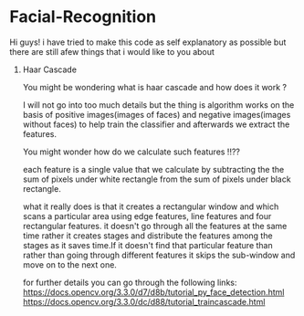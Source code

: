 # Facial-Recognition
Hi guys!
i have tried to make this code as self explanatory as possible but there are still afew things that i would like to you about
1. Haar Cascade
   
   You might be wondering what is haar cascade and how does it work ?
   
   I will not go into too much details but the thing is algorithm works on the basis of positive images(images of faces)
   and negative images(images without faces) to help train the classifier and afterwards we extract the features.
   
   You might wonder how do we calculate such features !!??
   
   each feature is a single value that we calculate by subtracting the the sum of pixels under white rectangle from the sum of    pixels under black rectangle.
   
   what it really does is that it creates a rectangular window and which scans a particular area using edge features, line        features and four rectangular features.
   it doesn't go through all the features at the same time rather it creates stages and distribute the features among the          stages as it saves time.If it doesn't find that particular feature than rather than going through different features it        skips the sub-window and move on to the next one.
   
   for further details you can go through the following links:
   https://docs.opencv.org/3.3.0/d7/d8b/tutorial_py_face_detection.html
   https://docs.opencv.org/3.3.0/dc/d88/tutorial_traincascade.html
